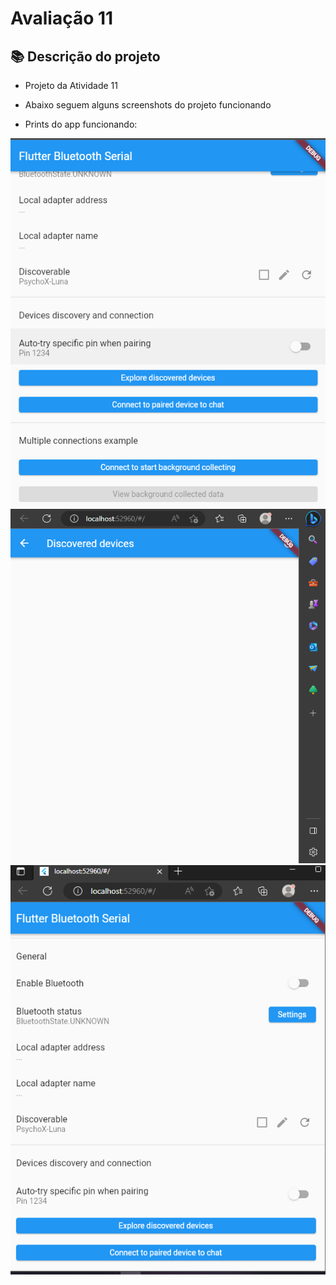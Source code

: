 # Avaliação 11

## 📚 Descrição do projeto
- Projeto da Atividade 11
- Abaixo seguem alguns screenshots do projeto funcionando

- Prints do app funcionando:

<img src="Screenshot_1.png" alt="Texto alternativo da imagem" width="650"/>
<img src="Screenshot_2.png" alt="Texto alternativo da imagem" width="650"/>
<img src="Screenshot_3.png" alt="Texto alternativo da imagem" width="650"/>
